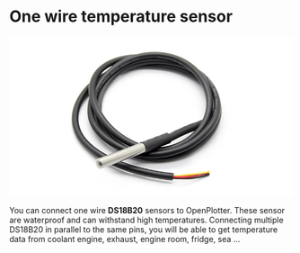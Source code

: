 # One wire temperature sensor

![](DS18B20.png)

You can connect one wire **DS18B20** sensors to OpenPlotter. These sensor are waterproof and can withstand high temperatures. Connecting multiple DS18B20 in parallel to the same pins, you will be able to get temperature data from coolant engine, exhaust, engine room, fridge, sea ...